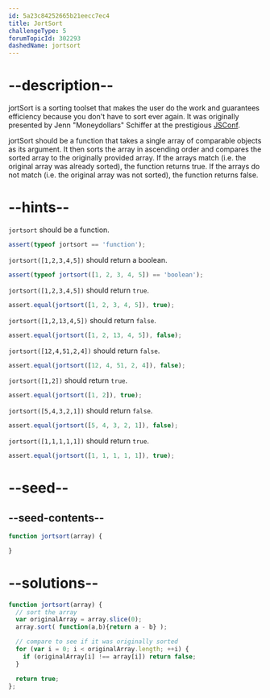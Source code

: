 ```yaml
---
id: 5a23c84252665b21eecc7ec4
title: JortSort
challengeType: 5
forumTopicId: 302293
dashedName: jortsort
---
```


# --description--

jortSort is a sorting toolset that makes the user do the work and guarantees efficiency because you don't have to sort ever again. It was originally presented by Jenn "Moneydollars" Schiffer at the prestigious [JSConf](https://www.youtube.com/watch?v=pj4U_W0OFoE).

jortSort should be a function that takes a single array of comparable objects as its argument. It then sorts the array in ascending order and compares the sorted array to the originally provided array. If the arrays match (i.e. the original array was already sorted), the function returns true. If the arrays do not match (i.e. the original array was not sorted), the function returns false.

# --hints--

`jortsort` should be a function.

```js
assert(typeof jortsort == 'function');
```

`jortsort([1,2,3,4,5])` should return a boolean.

```js
assert(typeof jortsort([1, 2, 3, 4, 5]) == 'boolean');
```

`jortsort([1,2,3,4,5])` should return `true`.

```js
assert.equal(jortsort([1, 2, 3, 4, 5]), true);
```

`jortsort([1,2,13,4,5])` should return `false`.

```js
assert.equal(jortsort([1, 2, 13, 4, 5]), false);
```

`jortsort([12,4,51,2,4])` should return `false`.

```js
assert.equal(jortsort([12, 4, 51, 2, 4]), false);
```

`jortsort([1,2])` should return `true`.

```js
assert.equal(jortsort([1, 2]), true);
```

`jortsort([5,4,3,2,1])` should return `false`.

```js
assert.equal(jortsort([5, 4, 3, 2, 1]), false);
```

`jortsort([1,1,1,1,1])` should return `true`.

```js
assert.equal(jortsort([1, 1, 1, 1, 1]), true);
```

# --seed--

## --seed-contents--

```js
function jortsort(array) {

}
```

# --solutions--

```js
function jortsort(array) {
  // sort the array
  var originalArray = array.slice(0);
  array.sort( function(a,b){return a - b} );

  // compare to see if it was originally sorted
  for (var i = 0; i < originalArray.length; ++i) {
    if (originalArray[i] !== array[i]) return false;
  }

  return true;
};
```
